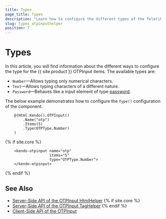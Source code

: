 ```yaml
---
title: Types
page_title: Types
description: "Learn how to configure the different types of the Telerik UI OTPInput component for {{ site.framework }}."
slug: types_otpinputhelper
position: 7
---
```


# Types

In this article, you will find information about the different ways to configure the type for the {{ site.product }} OTPInput items. The available types are:

* `Number`&mdash;Allows typing only numerical characters.
* `Text`&mdash;Allows typing characters of a different nature.
* `Password`&mdash;Behaves like a input element of type [password](https://developer.mozilla.org/en-US/docs/Web/HTML/Element/input/password).

The below example demonstrates how to configure the `Type()` configuration of the component.

```HtmlHelper
    @(Html.Kendo().OTPInput()
        .Name("otp")
        .Items(5)
        .Type(OTPType.Number)
    )
```
{% if site.core %}
```TagHelper
    <kendo-otpinput name="otp"
                    items="5"
                    type="OTPType.Number">
    </kendo-otpinput>
```
{% endif %}

## See Also

* [Server-Side API of the OTPInput HtmlHelper](/api/otpinput)
{% if site.core %}
* [Server-Side API of the OTPInput TagHelper](/api/taghelpers/otpinput)
{% endif %}
* [Client-Side API of the OTPInput](https://docs.telerik.com/kendo-ui/api/javascript/ui/otpinput)